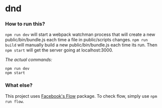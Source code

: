 # dnd

### How to run this?
`npm run dev` will start a webpack watchman process that will create a new public/bin/bundle.js each time a file in public/scripts changes.  `npm run build` will manually build a new public/bin/bundle.js each time its run.  Then `npm start` will get the server going at localhost:3000.

*The actual commands:*
```
npm run dev
npm start
```
### What else?
This project uses [Facebook's Flow](https://flowtype.org) package.  To check flow, simply use `npm run flow`.
